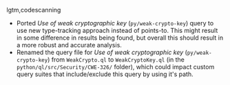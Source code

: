 lgtm,codescanning
* Ported _Use of weak cryptographic key_ (`py/weak-crypto-key`) query to use new type-tracking approach instead of points-to. This might result in some difference in results being found, but overall this should result in a more robust and accurate analysis.
* Renamed the query file for _Use of weak cryptographic key_ (`py/weak-crypto-key`) from `WeakCrypto.ql` to `WeakCryptoKey.ql` (in the `python/ql/src/Security/CWE-326/` folder), which could impact custom query suites that include/exclude this query by using it's path.
